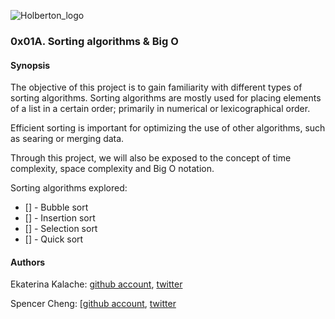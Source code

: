 ![Holberton_logo](https://i.imgur.com/1HeldQT.png)

### 0x01A. Sorting algorithms & Big O

#### Synopsis
The objective of this project is to gain familiarity with different types of sorting algorithms. Sorting algorithms are mostly used for placing elements of a list in a certain order; primarily in numerical or lexicographical order.

Efficient sorting is important for optimizing the use of other algorithms, such as searing or merging data.

Through this project, we will also be exposed to the concept of time complexity, space complexity and Big O notation.

Sorting algorithms explored:
* [] - Bubble sort
* [] - Insertion sort
* [] - Selection sort
* [] - Quick sort

#### Authors

Ekaterina Kalache: [github account](https://github.com/KatyaKalache), [twitter](https://twitter.com/KatyaKalache)

Spencer Cheng: [[github account](https://github.com/spencerhcheng), [twitter](https://twitter.com/spencerhcheng)



